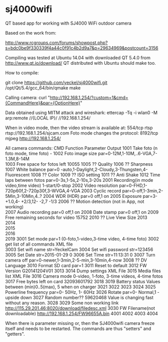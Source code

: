 # sj4000wifi
QT based app for working with SJ4000 WiFi outdoor camera

Based on the work from:

http://www.rcgroups.com/forums/showpost.php?s=bdc0be9f330339f4a44c0f91c4b2d9a7&p=29634969&postcount=3156


Compiling was tested at Ubuntu 14.04 with downloaded QT 5.4.0 from http://www.qt.io/download/
QT distributed with Ubuntu should make too.

How to compile:

git clone https://github.com/yeckel/sj4000wifi.git
/opt/Qt/5.4/gcc_64/bin/qmake
make

Calling camera:
curl "http://192.168.1.254/?custom=1&cmd={CommandHere}&par={OptionHere}"

Data obtained using MITM attack and wireshark:
ettercap -Tq -i wlan0 -M arp:remote //{LOCAL IP}/ //192.168.1.254/

When in video mode, then the video stream is available at: 554/tcp rtsp
rtsp://192.168.1.254/sjcam.com
Foto mode changes the protocol: 8192/tcp mjpeg
http://192.168.1.254/

All camera commands:
CMD	Function				Parameter		Output
1001	Take foto (n foto mode, time foto)	-
1002	Foto image size				par=0-12M,1-10M,..6-VGA,7-1.3M,8-14M	
1003	Free space for fotos left					<Value>10055</Value>
1005	?? Quality
1006	?? Sharpness
1007	White balance				par=0 -auto,1-Daylight,2-Cloudy,3-Thungsten,4-Fluorescent
1008	?? Color
1009	?? ISO setting
1011	?? Anti Shake
1012	Time laps between fotos			par=0-3s,1-5s,2-10s,3-20s
2001	Recording(in mode video,time video)	1-start/0-stop
2002	Video resolution			par=0-FHD,1-720p60f,2-720p30f,3-WVGA,4-VGA
2003	Cyclic record				par=0-off,1-3min,2-5Min,3-10Min,4..?
2004	WDR (HDR)				par=0 off,1 on
2005	Exposure				par=3- +1.0,4- +2/3,12- -2,7 -1/3
2006	?? Motion detection (not in App, not working)			
2007	Audio recording				par=0 off,1 on
2008	Date stamp				par=0 off,1 on
2009	Free remaining seconds for video				<Value>15752</Value>
2010	?? Live View Size
2013	
2014	
2015	
2016	
2019
3001	Set mode 				par=1 (0-foto,1-video,3-time video, 4-time foto)
3002	get list of all commands					XML file		
3003	Set wifi name				str=YeckelCam
3004	Set wifi password			str=123456
3005	Set Date				str=2015-01-29		<status>0</status>
3006    Set Time				str=11:13:31		<status>0</status>
3007	Turn camera off				par=0-newer,1-3min,2-5-min,3-10min,4-now
3008	?? DV Language
3010	Format SD card				par=1
3011	Reset to default
3012	FW Version							<String>G20141204V01</String>
3013
3014	Dump settings							XML File
3015	Media files list						XML File
3016	Camera mode							0-video, 1-foto, 3-time videos, 4-time fotos
3017	Free bytes left on card						<Value>32093601792</Value>
3018
3019	Battery status							Values between (min)0..5(max), 5 when on charger
3021
3022
3023
3024
3025	Powerline frequency			par=0- 50Hz, 1- 60Hz
3026	Rotate					par=0- Normal,1 -upside down
3027	Random number??							<Value>59620468</Value> Value is changing fast without any reason.
3028
3029	Some non working link						http://115.29.201.46:8020/download/filedesc.xml
3030	FW Filename(not downloadable)					http://192.168.1.254/FW96655A.bin
4001
4002
4003
4004

When there is parameter missing or, then the SJ4000wifi camera freeze itself and needs to be restarted. The commands are thus "setters" and "getters".
